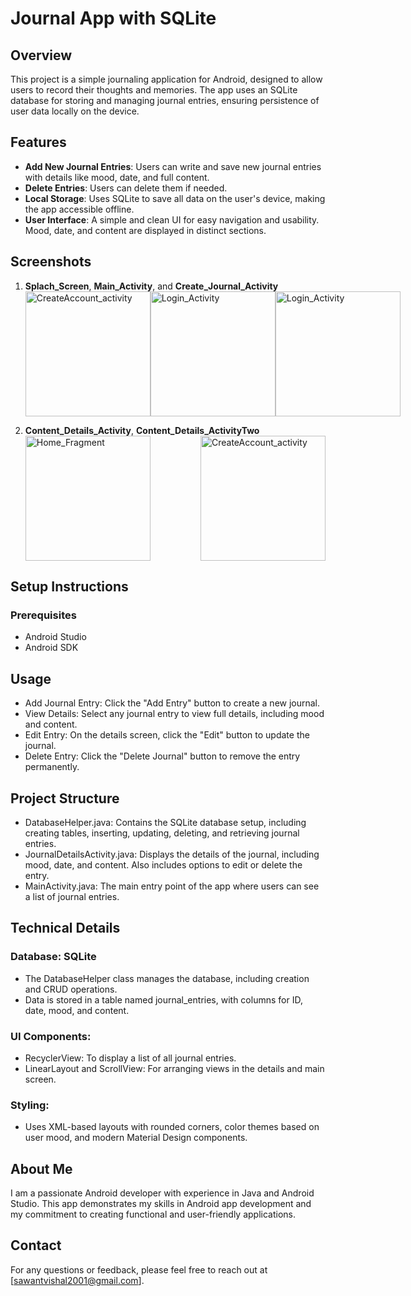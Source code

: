 # Journal App with SQLite

## Overview
This project is a simple journaling application for Android, designed to allow users to record their thoughts and memories. The app uses an SQLite database for storing and managing journal entries, ensuring persistence of user data locally on the device.


## Features
- **Add New Journal Entries**: Users can write and save new journal entries with details like mood, date, and full content.
- **Delete Entries**: Users can delete them if needed.
- **Local Storage**: Uses SQLite to save all data on the user's device, making the app accessible offline.
- **User Interface**: A simple and clean UI for easy navigation and usability. Mood, date, and content are displayed in distinct sections.


## Screenshots
1. **Splach_Screen**, **Main_Activity**, and **Create_Journal_Activity**  
   <div style="display: flex; justify-content: space-between;">
      <img src="https://github.com/user-attachments/assets/cb9a1fc2-fc4a-4584-8cd3-0612f989db31" alt="CreateAccount_activity" width="200">
      <img src="https://github.com/user-attachments/assets/8e0cbf37-7431-42cb-af2d-c939f3547250" alt="Login_Activity" width="200">
      <img src="https://github.com/user-attachments/assets/10ddb08f-377a-4977-9566-e4928beeaeae" alt="Login_Activity" width="200">
  </div>
   
2. **Content_Details_Activity**, **Content_Details_ActivityTwo** 
    <div style="display: flex; justify-content: space-between;">
      <img src="https://github.com/user-attachments/assets/f664fdab-ce5c-4389-a7b3-bf59979a6b46" alt="Home_Fragment" width="200">
      <img src="https://github.com/user-attachments/assets/82b47384-cfae-4d3a-93ee-19026c608b6d" alt="CreateAccount_activity" width="200">
   </div>


## Setup Instructions
### Prerequisites
- Android Studio
- Android SDK


## Usage
- Add Journal Entry: Click the "Add Entry" button to create a new journal.
- View Details: Select any journal entry to view full details, including mood and content.
- Edit Entry: On the details screen, click the "Edit" button to update the journal.
- Delete Entry: Click the "Delete Journal" button to remove the entry permanently.


## Project Structure
- DatabaseHelper.java: Contains the SQLite database setup, including creating tables, inserting, updating, deleting, and retrieving journal entries.
- JournalDetailsActivity.java: Displays the details of the journal, including mood, date, and content. Also includes options to edit or delete the entry.
- MainActivity.java: The main entry point of the app where users can see a list of journal entries.


## Technical Details
### Database: SQLite
- The DatabaseHelper class manages the database, including creation and CRUD operations.
- Data is stored in a table named journal_entries, with columns for ID, date, mood, and content.
### UI Components:
- RecyclerView: To display a list of all journal entries.
- LinearLayout and ScrollView: For arranging views in the details and main screen.
### Styling: 
- Uses XML-based layouts with rounded corners, color themes based on user mood, and modern Material Design components.


## About Me
I am a passionate Android developer with experience in Java and Android Studio. This app demonstrates my skills in Android app development and my commitment to creating functional and user-friendly applications.


## Contact
For any questions or feedback, please feel free to reach out at [sawantvishal2001@gmail.com].  
